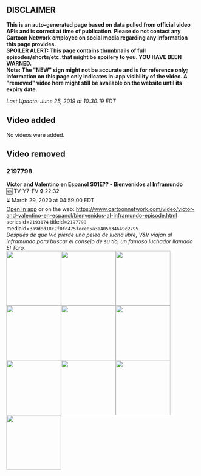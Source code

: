 ## DISCLAIMER
**This is an auto-generated page based on data pulled from official video APIs and is correct at time of publication. Please do not contact any Cartoon Network employee on social media regarding any information this page provides.**  
**SPOILER ALERT: This page contains thumbnails of full episodes/shorts/etc. that might be spoilery to you. YOU HAVE BEEN WARNED.**  
**Note: The "NEW" sign might not be accurate and is for reference only; information on this page only indicates in-app visibility of the video. A "removed" video here might still be available on the website until its expiry date.**  

_Last Update: June 25, 2019 at 10:30:19 EDT_
## Video added
No videos were added.
## Video removed
### 2197798
**Victor and Valentino en Espanol S01E?? - Bienvenidos al Inframundo**  
🆕 TV-Y7-FV 🔒 22:32  
⌛ March 29, 2020 at 04:59:00 EDT  
[Open in app](https://tinyurl.com/y4okqr2z) or on the web: https://www.cartoonnetwork.com/video/victor-and-valentino-en-espanol/bienvenidos-al-inframundo-episode.html  
seriesid=`2193174` titleid=`2197798` mediaid=`3a9d8d18c2f0fd475fece05a3a405b34649c2795`  
_Después de que Vic pierde una pelea de lucha libre, V&V viajan al inframundo para buscar el consejo de su tío, un famoso luchador llamado El Toro._  
<a href="https://s3.amazonaws.com/cartoonorchestrator/2197798_001_1280x720.jpg"><img src="https://s3.amazonaws.com/cartoonorchestrator/2197798_001_640x360.jpg" height="144px" /></a><a href="https://s3.amazonaws.com/cartoonorchestrator/2197798_002_1280x720.jpg"><img src="https://s3.amazonaws.com/cartoonorchestrator/2197798_002_640x360.jpg" height="144px" /></a><a href="https://s3.amazonaws.com/cartoonorchestrator/2197798_003_1280x720.jpg"><img src="https://s3.amazonaws.com/cartoonorchestrator/2197798_003_640x360.jpg" height="144px" /></a><a href="https://s3.amazonaws.com/cartoonorchestrator/2197798_004_1280x720.jpg"><img src="https://s3.amazonaws.com/cartoonorchestrator/2197798_004_640x360.jpg" height="144px" /></a><a href="https://s3.amazonaws.com/cartoonorchestrator/2197798_005_1280x720.jpg"><img src="https://s3.amazonaws.com/cartoonorchestrator/2197798_005_640x360.jpg" height="144px" /></a><a href="https://s3.amazonaws.com/cartoonorchestrator/2197798_006_1280x720.jpg"><img src="https://s3.amazonaws.com/cartoonorchestrator/2197798_006_640x360.jpg" height="144px" /></a><a href="https://s3.amazonaws.com/cartoonorchestrator/2197798_007_1280x720.jpg"><img src="https://s3.amazonaws.com/cartoonorchestrator/2197798_007_640x360.jpg" height="144px" /></a><a href="https://s3.amazonaws.com/cartoonorchestrator/2197798_008_1280x720.jpg"><img src="https://s3.amazonaws.com/cartoonorchestrator/2197798_008_640x360.jpg" height="144px" /></a><a href="https://s3.amazonaws.com/cartoonorchestrator/2197798_009_1280x720.jpg"><img src="https://s3.amazonaws.com/cartoonorchestrator/2197798_009_640x360.jpg" height="144px" /></a><a href="https://s3.amazonaws.com/cartoonorchestrator/2197798_010_1280x720.jpg"><img src="https://s3.amazonaws.com/cartoonorchestrator/2197798_010_640x360.jpg" height="144px" /></a>

